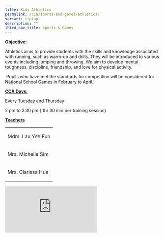 ```yaml
---
title: Kids Athletics
permalink: /cca/sports-and-games/athletics/
variant: tiptap
description: ""
third_nav_title: Sports & Games
---
```

<p><strong><u>Objective:</u></strong>
</p>
<p>Athletics aims to provide students with the skills and knowledge associated
with running, such as warm-up and drills. They will be introduced to various
events including jumping and throwing. We aim to develop mental toughness,
discipline, friendship, and love for physical activity.</p>
<p>&nbsp;Pupils who have met the standards for competition will be considered
for National School Games in February to April.</p>
<p><strong><u>CCA Days:</u></strong>
</p>
<p>Every Tuesday and Thursday</p>
<p>2 pm to 3.30 pm ( 1hr 30 min per training session)</p>
<p><strong><u>Teachers</u></strong>
</p>
<table style="minWidth: 25px">
<colgroup>
<col>
</colgroup>
<tbody>
<tr>
<td rowspan="1" colspan="1">
<p>Mdm. Lau Yee Fun</p>
</td>
</tr>
<tr>
<td rowspan="1" colspan="1">
<p>Mrs. Michelle Sim</p>
</td>
</tr>
<tr>
<td rowspan="1" colspan="1">
<p>Mrs. Clarissa Hue</p>
</td>
</tr>
</tbody>
</table>
<div class="iframe-wrapper">
<iframe allowfullscreen="true" frameborder="0" src="https://docs.google.com/presentation/d/e/2PACX-1vQrzFsXCqzfwXg5purTVlgUagcQE8IDkKKQPkcAKD5K6TfjSu4dRlT69suOH9LwbDBqxMMJlJ2CScHe/embed?start=false&amp;loop=false&amp;delayms=3000"></iframe>
</div>
<p></p>